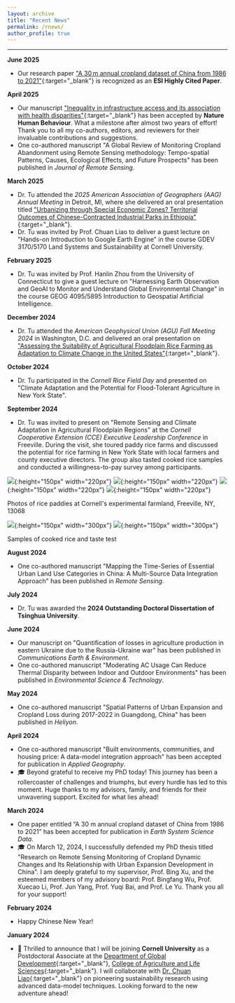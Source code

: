 ```yaml
---
layout: archive
title: "Recent News"
permalink: /rnews/
author_profile: true
---
```


--------------------------------------------------
**June 2025**

* Our research paper ["A 30 m annual cropland dataset of China from 1986 to 2021"](https://essd.copernicus.org/articles/16/2297/2024/essd-16-2297-2024.html){:target="_blank"} is recognized as an **ESI Highly Cited Paper**.

**April 2025**

* Our manuscript ["Inequality in infrastructure access and its association with health disparities"](https://www.nature.com/articles/s41562-025-02208-3){:target="_blank"} has been accepted by **Nature Human Behaviour**. What a milestone after almost two years of effort! Thank you to all my co-authors, editors, and reviewers for their invaluable contributions and suggestions.
* One co-authored manuscript "A Global Review of Monitoring Cropland Abandonment using Remote Sensing methodology: Tempo-spatial Patterns, Causes, Ecological Effects, and Future Prospects" has been published in *Journal of Remote Sensing*.

**March 2025**

* Dr. Tu attended the *2025 American Association of Geographers (AAG) Annual Meeting* in Detroit, MI, where she delivered an oral presentation titled ["Urbanizing through Special Economic Zones? Territorial Outcomes of Chinese-Contracted Industrial Parks in Ethiopia"](https://aag.secure-platform.com/aag2025/solicitations/82/sessiongallery/22808/application/40655){:target="_blank"}.
* Dr. Tu was invited by Prof. Chuan Liao to deliver a guest lecture on "Hands-on Introduction to Google Earth Engine" in the course GDEV 3170/5170 Land Systems and Sustainability at Cornell University.

**February 2025**

* Dr. Tu was invited by Prof. Hanlin Zhou from the University of Connecticut to give a guest lecture on "Harnessing Earth Observation and GeoAI to Monitor and Understand Global Environmental Change" in the course GEOG 4095/5895 Introduction to Geospatial Artificial Intelligence.

**December 2024**

* Dr. Tu attended the *American Geophysical Union (AGU) Fall Meeting 2024* in Washington, D.C. and delivered an oral presentation on ["Assessing the Suitability of Agricultural Floodplain Rice Farming as Adaptation to Climate Change in the United States"](https://agu.confex.com/agu/agu24/meetingapp.cgi/Paper/1538342){:target="_blank"}.

**October 2024**

* Dr. Tu participated in the *Cornell Rice Field Day* and presented on "Climate Adaptation and the Potential for Flood-Tolerant Agriculture in New York State".

**September 2024**

* Dr. Tu was invited to present on "Remote Sensing and Climate Adaptation in Agricultural Floodplain Regions" at the *Cornell Cooperative Extension (CCE) Executive Leadership Conference* in Freeville. During the visit, she toured paddy rice farms and discussed the potential for rice farming in New York State with local farmers and county executive directors. The group also tasted cooked rice samples and conducted a willingness-to-pay survey among participants.

![](https://thutyecology.github.io/images/rice-paddy-1.jpg){:height="150px" width="220px"}
![](https://thutyecology.github.io/images/rice-paddy-5.jpg){:height="150px" width="220px"}
![](https://thutyecology.github.io/images/rice-paddy-3.jpg){:height="150px" width="220px"}
![](https://thutyecology.github.io/images/rice-paddy-2.jpg){:height="150px" width="220px"}

Photos of rice paddies at Cornell's experimental farmland, Freeville, NY, 13068

![](https://thutyecology.github.io/images/rice-paddy-6.jpg){:height="150px" width="300px"}
![](https://thutyecology.github.io/images/rice-paddy-4.jpg){:height="150px" width="300px"}

Samples of cooked rice and taste test


**August 2024**
* One co-authored manuscript "Mapping the Time-Series of Essential Urban Land Use Categories in China: A Multi-Source Data Integration Approach" has been published in *Remote Sensing*.

**July 2024**
* Dr. Tu was awarded the **2024 Outstanding Doctoral Dissertation of Tsinghua University**.

**June 2024**
* Our manuscript on "Quantification of losses in agriculture production in eastern Ukraine due to the Russia-Ukraine war" has been published in *Communications Earth & Environment*.
* One co-authored manuscript "Moderating AC Usage Can Reduce Thermal Disparity between Indoor and Outdoor Environments" has been published in *Environmental Science & Technology*.

**May 2024**
* One co-authored manuscript "Spatial Patterns of Urban Expansion and Cropland Loss during 2017-2022 in Guangdong, China" has been published in *Heliyon*.

**April 2024**
* One co-authored manuscript "Built environments, communities, and housing price: A data-model integration approach" has been accepted for publication in *Applied Geography*.
* 🎓 Beyond grateful to receive my PhD today! This journey has been a rollercoaster of challenges and triumphs, but every hurdle has led to this moment. Huge thanks to my advisors, family, and friends for their unwavering support. Excited for what lies ahead!

**March 2024**
* One paper entitled “A 30 m annual cropland dataset of China from 1986 to 2021” has been accepted for publication in *Earth System Science Data*.
* 🎓 On March 12, 2024, I successfully defended my PhD thesis titled "Research on Remote Sensing Monitoring of Cropland Dynamic Changes and Its Relationship with Urban Expansion Development in China". I am deeply grateful to my supervisor, Prof. Bing Xu, and the esteemed members of my advisory board: Prof. Bingfang Wu, Prof. Xuecao Li, Prof. Jun Yang, Prof. Yuqi Bai, and Prof. Le Yu. Thank you all for your support!

**February 2024**
* Happy Chinese New Year!

**January 2024**  
* 🌟 Thrilled to announce that I will be joining **Cornell University** as a Postdoctoral Associate at the [Department of Global Development](https://cals.cornell.edu/global-development){:target="_blank"}, [College of Agriculture and Life Sciences](https://cals.cornell.edu/){:target="_blank"}. I will collaborate with [Dr. Chuan Liao](https://cals.cornell.edu/chuan-liao){:target="_blank"} on pioneering sustainability research using advanced data-model techniques. Looking forward to the new adventure ahead!
